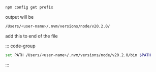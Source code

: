 ```zsh
npm config get prefix
```

output will be

```zsh
/Users/<user-name>/.nvm/versions/node/v20.2.0/
```

add this to end of the file

::: code-group
```zsh [/Users/<user-name>/.config/fish/config.fish]
set PATH /Users/<user-name>/.nvm/versions/node/v20.2.0/bin $PATH
```
:::
